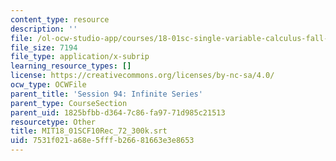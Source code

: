 ```yaml
---
content_type: resource
description: ''
file: /ol-ocw-studio-app/courses/18-01sc-single-variable-calculus-fall-2010/7531f021a68e5fffb26681663e3e8653_MIT18_01SCF10Rec_72_300k.vtt
file_size: 7194
file_type: application/x-subrip
learning_resource_types: []
license: https://creativecommons.org/licenses/by-nc-sa/4.0/
ocw_type: OCWFile
parent_title: 'Session 94: Infinite Series'
parent_type: CourseSection
parent_uid: 1825bfbb-d364-7c86-fa97-71d985c21513
resourcetype: Other
title: MIT18_01SCF10Rec_72_300k.srt
uid: 7531f021-a68e-5fff-b266-81663e3e8653
---
```

